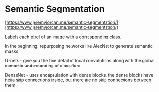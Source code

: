 # Semantic Segmentation

[https://www.jeremyjordan.me/semantic-segmentation/](https://www.jeremyjordan.me/semantic-segmentation/)

Labels each pixel of an image with a corresponding class.

In the beginning: repurposing networks like AlexNet to generate semantic masks

U-nets - give you the fine detail of local convolutions along with the global semantic understanding of classifiers

DenseNet - uses encapsulation with dense blocks. the dense blocks have hella skip connections inside, but there are no skip connections between them.
